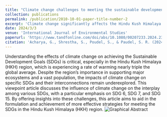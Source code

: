 ```yaml
---
title: "Climate change challenges to meeting the sustainable development goals in the Hindu Kush Himalayan region"
collection: publications
permalink: /publication/2010-10-01-paper-title-number-2
excerpt: 'Climate change significantly affects the Hindu Kush Himalaya (HKH) region, which is warming nearly three times faster than the global average. This article examines how climate change influences the interconnections between SDG 6 (clean water and sanitation), SDG 7 (affordable and clean energy), and SDG 15 (life on land) to support effective strategies for achieving these goals in the HKH region.'
date: 2024/3/3
venue: 'International Journal of Environmental Studies'
paperurl: 'https://www.tandfonline.com/doi/abs/10.1080/00207233.2024.2322883'
citation: 'Acharya, G., Shrestha, S., Poudel, S., & Paudel, S. R. (2024). Climate change challenges to meeting the sustainable development goals in the Hindu Kush Himalayan region. International Journal of Environmental Studies, 81(2), 531–536. https://doi.org/10.1080/00207233.2024.2322883'
---
```


Understanding the effects of climate change on achieving the Sustainable Development Goals (SDGs) is critical, especially in the Hindu Kush Himalaya (HKH) region, which is experiencing a rate of warming nearly triple the global average. Despite the region’s importance in supporting major ecosystems and a vast population, the impacts of climate change on specific SDGs and their interconnections remain underexplored. This viewpoint article discusses the influence of climate change on the interplay among various SDGs, with a particular emphasis on SDG 6, SDG 7, and SDG 15. By offering insights into these challenges, this article aims to aid in the formulation and achievement of more effective strategies for meeting the SDGs in the Hindu Kush Himalaya (HKH) region.
![Graphical Abstract](http://academicpages.github.io/files/graphical_abstract1.png)
